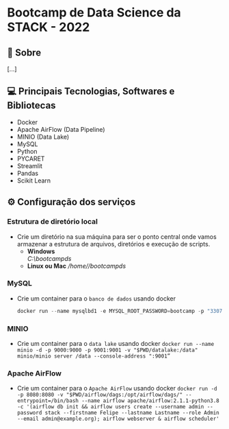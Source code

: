 # Bootcamp de Data Science da STACK - 2022

## 🚀 Sobre
[...]

## 💻 Principais Tecnologias, Softwares e Bibliotecas
- Docker
- Apache AirFlow (Data Pipeline)
- MINIO (Data Lake)
- MySQL
- Python
- PYCARET
- Streamlit
- Pandas
- Scikit Learn
## ⚙ Configuração dos serviços
### Estrutura de diretório local
- Crie um diretório na sua máquina para ser o ponto central onde vamos armazenar a estrutura de arquivos, diretórios e execução de scripts.
    - **Windows**   
        *C:\bootcampds*  
    - **Linux ou Mac**
        */home/<seunome>/bootcampds*
### MySQL
- Crie um container para o `banco de dados` usando docker
   ```PowerShell
   docker run --name mysqlbd1 -e MYSQL_ROOT_PASSWORD=bootcamp -p "3307:3306" -d mysql
   ```
### MINIO
- Crie um container para o `data lake` usando docker
    `docker run --name minio -d -p 9000:9000 -p 9001:9001 -v "$PWD/datalake:/data" minio/minio server /data --console-address ":9001” `
### **Apache AirFlow**
- Crie um container para o `Apache AirFlow` usando docker
    `docker run -d -p 8080:8080 -v "$PWD/airflow/dags:/opt/airflow/dags/" --entrypoint=/bin/bash --name airflow apache/airflow:2.1.1-python3.8 -c '(airflow db init && airflow users create --username admin --password stack --firstname Felipe --lastname Lastname --role Admin --email admin@example.org); airflow webserver & airflow scheduler'`

